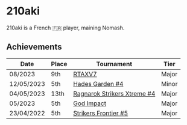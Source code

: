 # 210aki

210aki is a French :fr: player, maining Nomash.

## Achievements

|Date|Place|Tournament|Tier|
|-|-|-|-|
| 08/2023 | 9th | [RTAXV7](../../tournaments/rtaxv/rtaxv7.md) | Major |
| 12/05/2023 | 5th | [Hades Garden #4](../../tournaments/hg/hg4.md) | Minor |
| 04/05/2023 | 13th | [Ragnarok Strikers Xtreme #4](../../tournaments/ragna/ragnax4.md) | Major |
| 05/2023 | 5th | [God Impact](../../tournaments/misc/godimpact.md) | Major |
| 23/04/2022 | 5th | [Strikers Frontier #5](../../tournaments/sf/sf5.md) | Major |
